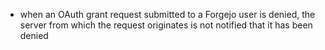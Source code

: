 - when an OAuth grant request submitted to a Forgejo user is denied, the server from which the request originates is not notified that it has been denied
